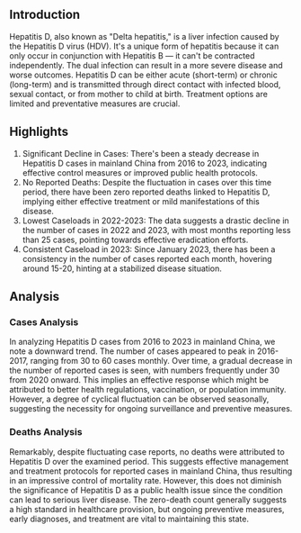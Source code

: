 ## Introduction

Hepatitis D, also known as "Delta hepatitis," is a liver infection caused by the Hepatitis D virus (HDV). It's a unique form of hepatitis because it can only occur in conjunction with Hepatitis B — it can't be contracted independently. The dual infection can result in a more severe disease and worse outcomes. Hepatitis D can be either acute (short-term) or chronic (long-term) and is transmitted through direct contact with infected blood, sexual contact, or from mother to child at birth. Treatment options are limited and preventative measures are crucial.
## Highlights

1. Significant Decline in Cases: There's been a steady decrease in Hepatitis D cases in mainland China from 2016 to 2023, indicating effective control measures or improved public health protocols.<br/>
2. No Reported Deaths: Despite the fluctuation in cases over this time period, there have been zero reported deaths linked to Hepatitis D, implying either effective treatment or mild manifestations of this disease.<br/>
3. Lowest Caseloads in 2022-2023: The data suggests a drastic decline in the number of cases in 2022 and 2023, with most months reporting less than 25 cases, pointing towards effective eradication efforts.<br/> 
4. Consistent Caseload in 2023: Since January 2023, there has been a consistency in the number of cases reported each month, hovering around 15-20, hinting at a stabilized disease situation.<br/>
## Analysis

### Cases Analysis
In analyzing Hepatitis D cases from 2016 to 2023 in mainland China, we note a downward trend. The number of cases appeared to peak in 2016-2017, ranging from 30 to 60 cases monthly. Over time, a gradual decrease in the number of reported cases is seen, with numbers frequently under 30 from 2020 onward. This implies an effective response which might be attributed to better health regulations, vaccination, or population immunity. However, a degree of cyclical fluctuation can be observed seasonally, suggesting the necessity for ongoing surveillance and preventive measures.

### Deaths Analysis
Remarkably, despite fluctuating case reports, no deaths were attributed to Hepatitis D over the examined period. This suggests effective management and treatment protocols for reported cases in mainland China, thus resulting in an impressive control of mortality rate. However, this does not diminish the significance of Hepatitis D as a public health issue since the condition can lead to serious liver disease. The zero-death count generally suggests a high standard in healthcare provision, but ongoing preventive measures, early diagnoses, and treatment are vital to maintaining this state.
